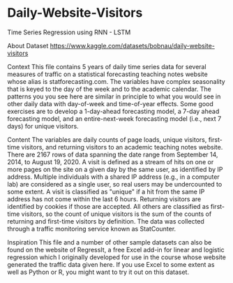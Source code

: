 # Daily-Website-Visitors
Time Series Regression using RNN - LSTM



About Dataset
https://www.kaggle.com/datasets/bobnau/daily-website-visitors

Context
This file contains 5 years of daily time series data for several measures of traffic on a statistical forecasting teaching notes website whose alias is statforecasting.com. The variables have complex seasonality that is keyed to the day of the week and to the academic calendar. The patterns you you see here are similar in principle to what you would see in other daily data with day-of-week and time-of-year effects. Some good exercises are to develop a 1-day-ahead forecasting model, a 7-day ahead forecasting model, and an entire-next-week forecasting model (i.e., next 7 days) for unique visitors.

Content
The variables are daily counts of page loads, unique visitors, first-time visitors, and returning visitors to an academic teaching notes website. There are 2167 rows of data spanning the date range from September 14, 2014, to August 19, 2020. A visit is defined as a stream of hits on one or more pages on the site on a given day by the same user, as identified by IP address. Multiple individuals with a shared IP address (e.g., in a computer lab) are considered as a single user, so real users may be undercounted to some extent. A visit is classified as "unique" if a hit from the same IP address has not come within the last 6 hours. Returning visitors are identified by cookies if those are accepted. All others are classified as first-time visitors, so the count of unique visitors is the sum of the counts of returning and first-time visitors by definition. The data was collected through a traffic monitoring service known as StatCounter.

Inspiration
This file and a number of other sample datasets can also be found on the website of RegressIt, a free Excel add-in for linear and logistic regression which I originally developed for use in the course whose website generated the traffic data given here. If you use Excel to some extent as well as Python or R, you might want to try it out on this dataset.
